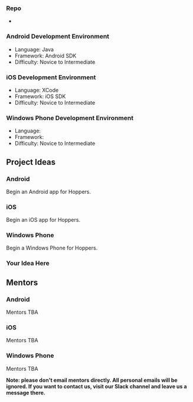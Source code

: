 

### Repo
* 

### Android Development Environment

* Language: Java 
* Framework: Android SDK
* Difficulty: Novice to Intermediate

### iOS Development Environment

* Language: XCode
* Framework: iOS SDK
* Difficulty: Novice to Intermediate

### Windows Phone Development Environment

* Language: 
* Framework: 
* Difficulty: Novice to Intermediate

## Project Ideas

### Android
Begin an Android app for Hoppers.

### iOS
Begin an iOS app for Hoppers.

### Windows Phone
Begin a Windows Phone for Hoppers.

### Your Idea Here



## Mentors
### Android
Mentors TBA

### iOS
Mentors TBA

### Windows Phone
Mentors TBA


**Note: please don't email mentors directly. All personal emails will be ignored. If you want to contact us, visit our Slack channel and leave us a message there.**